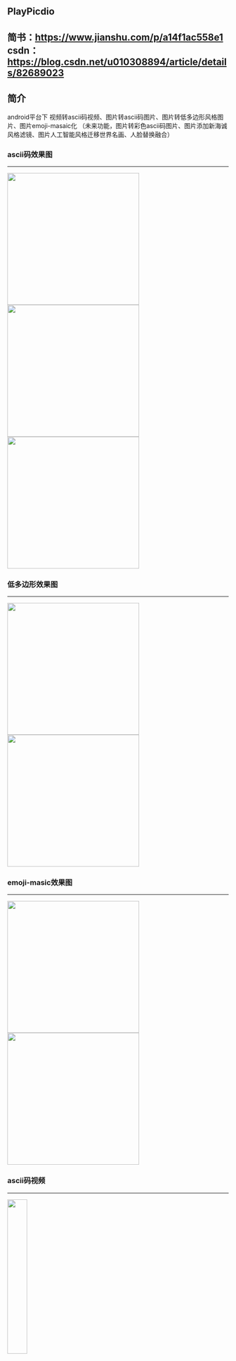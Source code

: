 PlayPicdio
-----
简书：https://www.jianshu.com/p/a14f1ac558e1
</br>
csdn：https://blog.csdn.net/u010308894/article/details/82689023
-----
简介
-----
android平台下 视频转ascii码视频、图片转ascii码图片、图片转低多边形风格图片、图片emoji-masaic化
（未来功能，图片转彩色ascii码图片、图片添加新海诚风格滤镜、图片人工智能风格迁移世界名画、人脸替换融合）

### ascii码效果图
-----
<img src="https://github.com/GodFengShen/PicOrVideoToAscii/blob/master/pic/step.jpg"  width=300/>
<img src="https://github.com/GodFengShen/PicOrVideoToAscii/blob/master/pic/zhuangbi.jpg"  width=300/>
<img src="https://github.com/GodFengShen/PicOrVideoToAscii/blob/master/pic/beach.jpg"  width=300/>
</br>

### 低多边形效果图
-----
<img src="https://github.com/GodFengShen/PicOrVideoToAscii/blob/master/pic/me.png"  width=300/>
<img src="https://github.com/GodFengShen/PicOrVideoToAscii/blob/master/pic/girl_lowpoly.png"  width=300/>

### emoji-masic效果图
-----
<img src="https://github.com/GodFengShen/PicOrVideoToAscii/blob/master/pic/miku.png"  width=300/>
<img src="https://github.com/GodFengShen/PicOrVideoToAscii/blob/master/pic/kubaki.png"  width=300/>

### ascii码视频
-----
<img src="https://github.com/GodFengShen/PicOrVideoToAscii/blob/master/pic/fzk.gif"  width=30%/>

LICENSE
=======
    
    Copyright 2018 kangdongpu

    Licensed under the Apache License, Version 2.0 (the "License");
    you may not use this file except in compliance with the License.
    You may obtain a copy of the License at

       http://www.apache.org/licenses/LICENSE-2.0

    Unless required by applicable law or agreed to in writing, software
    distributed under the License is distributed on an "AS IS" BASIS,
    WITHOUT WARRANTIES OR CONDITIONS OF ANY KIND, either express or implied.
    See the License for the specific language governing permissions and
    limitations under the License.
